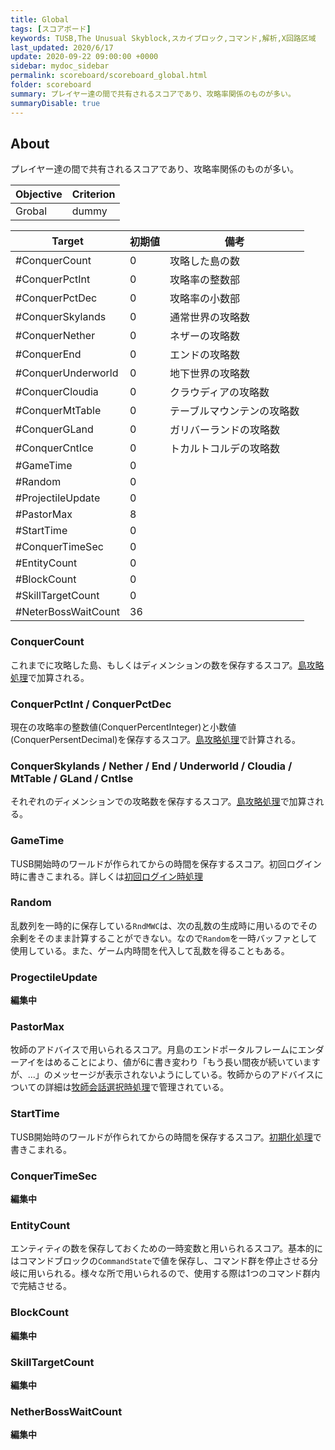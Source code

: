 ```yaml
---
title: Global
tags: [スコアボード]
keywords: TUSB,The Unusual Skyblock,スカイブロック,コマンド,解析,X回路区域
last_updated: 2020/6/17
update: 2020-09-22 09:00:00 +0000
sidebar: mydoc_sidebar
permalink: scoreboard/scoreboard_global.html
folder: scoreboard
summary: プレイヤー達の間で共有されるスコアであり、攻略率関係のものが多い。
summaryDisable: true
---
```


## About

プレイヤー達の間で共有されるスコアであり、攻略率関係のものが多い。

|Objective|Criterion|
|-|-|
|Grobal|dummy|

|Target|初期値|備考|
|-|-|-|
|#ConquerCount|0|攻略した島の数|
|#ConquerPctInt|0|攻略率の整数部|
|#ConquerPctDec|0|攻略率の小数部|
|#ConquerSkylands|0|通常世界の攻略数|
|#ConquerNether|0|ネザーの攻略数|
|#ConquerEnd|0|エンドの攻略数|
|#ConquerUnderworld|0|地下世界の攻略数|
|#ConquerCloudia|0|クラウディアの攻略数|
|#ConquerMtTable|0|テーブルマウンテンの攻略数|
|#ConquerGLand|0|ガリバーランドの攻略数|
|#ConquerCntIce|0|トカルトコルデの攻略数|
|#GameTime|0|
|#Random|0|
|#ProjectileUpdate|0|
|#PastorMax|8|
|#StartTime|0|
|#ConquerTimeSec|0|
|#EntityCount|0|
|#BlockCount|0|
|#SkillTargetCount|0|
|#NeterBossWaitCount|36|

### ConquerCount

これまでに攻略した島、もしくはディメンションの数を保存するスコア。[島攻略処理]({{site.baseurl}}/command/xCircuit2/xCircuit2_conquerProcessing.html)で加算される。

### ConquerPctInt / ConquerPctDec

現在の攻略率の整数値(ConquerPercentInteger)と小数値(ConquerPersentDecimal)を保存するスコア。[島攻略処理]({{site.baseurl}}/command/xCircuit2/xCircuit2_conquerProcessing.html)で計算される。

### ConquerSkylands / Nether / End / Underworld / Cloudia / MtTable / GLand / CntIse

それぞれのディメンションでの攻略数を保存するスコア。[島攻略処理]({{site.baseurl}}/command/xCircuit2/xCircuit2_conquerProcessing.html)で加算される。

### GameTime

TUSB開始時のワールドが作られてからの時間を保存するスコア。初回ログイン時に書きこまれる。詳しくは[初回ログイン時処理]({{site.baseurl}}/command/xCircuit2/xCircuit2_firstLoginProcessing.html)

### Random

乱数列を一時的に保存している`RndMWC`は、次の乱数の生成時に用いるのでその余剰をそのまま計算することができない。なので`Random`を一時バッファとして使用している。また、ゲーム内時間を代入して乱数を得ることもある。

### ProgectileUpdate

**編集中**

### PastorMax

牧師のアドバイスで用いられるスコア。月島のエンドポータルフレームにエンダーアイをはめることにより、値が6に書き変わり「もう長い間夜が続いていますが、...」のメッセージが表示されないようにしている。牧師からのアドバイスについての詳細は[牧師会話選択時処理]({{site.baseurl}}/command/xCircuit3/xCircuit3_pastorTalk.html)で管理されている。

### StartTime

TUSB開始時のワールドが作られてからの時間を保存するスコア。[初期化処理]({{site.baseurl}}/command/xCircuitCore/xCircuitCore_initializeProcessing.html)で書きこまれる。

### ConquerTimeSec

**編集中**

### EntityCount

エンティティの数を保存しておくための一時変数と用いられるスコア。基本的にはコマンドブロックの`CommandState`で値を保存し、コマンド群を停止させる分岐に用いられる。様々な所で用いられるので、使用する際は1つのコマンド群内で完結させる。

### BlockCount

**編集中**

### SkillTargetCount

**編集中**

### NetherBossWaitCount

**編集中**
